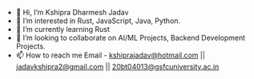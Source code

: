 - 👋 Hi, I’m Kshipra Dharmesh Jadav
- 👀 I’m interested in Rust, JavaScript, Java, Python.
- 🌱 I’m currently learning Rust
- 💞️ I’m looking to collaborate on AI/ML Projects, Backend Development Projects.
- 📫 How to reach me Email - kshiprajadav@hotmail.com || jadavkshipra2@gmail.com || 20bt04013@gsfcuniversity.ac.in

<!---
kshipra-jadav/kshipra-jadav is a ✨ special ✨ repository because its `README.md` (this file) appears on your GitHub profile.
You can click the Preview link to take a look at your changes.
--->
